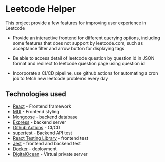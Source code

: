# Leetcode Helper

This project provide a few features for improving user experience in Leetcode

- Provide an interactive frontend for different querying options, including some features that does not support by leetcode.com, such as acceptance filter and arrow button for displaying tags

- Be able to access detail of leetcode question by question id in JSON format and redirect to leetcode question page using question id

- Incorporate a CI/CD pipeline, use github actions for automating a cron job to fetch new leetcode problems every day

## Technologies used

* [React](https://zh-hant.reactjs.org/) - Frontend framework
* [MUI](https://mui.com/) - Frontend styling
* [Mongoose](https://mongoosejs.com/) - backend database
* [Express](https://expressjs.com/) - backend server
* [Github Actions](https://github.com/features/actions) - CI/CD
* [supertest](https://github.com/visionmedia/supertest) - Backend API test
* [React Testing Library](https://testing-library.com/docs/react-testing-library/intro/) - frontend test
* [Jest](https://jestjs.io/) - frontend and backend test
* [Docker](https://www.docker.com/) - deployment
* [DigitalOcean](https://www.digitalocean.com//) - Virtual private server
